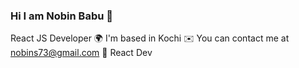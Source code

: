 ### Hi I am Nobin Babu 👋

React JS Developer
🌍  I'm based in Kochi
✉️  You can contact me at nobins73@gmail.com
🧠 React Dev

<!--
**nobinbabu94/nobinbabu94** is a ✨ _special_ ✨ repository because its `README.md` (this file) appears on your GitHub profile.

Here are some ideas to get you started:

- 🔭 I’m currently working on ...
- 🌱 I’m currently learning ...
- 👯 I’m looking to collaborate on ...
- 🤔 I’m looking for help with ...
- 💬 Ask me about ...
- 📫 How to reach me: ...
- 😄 Pronouns: ...
- ⚡ Fun fact: ...
-->
